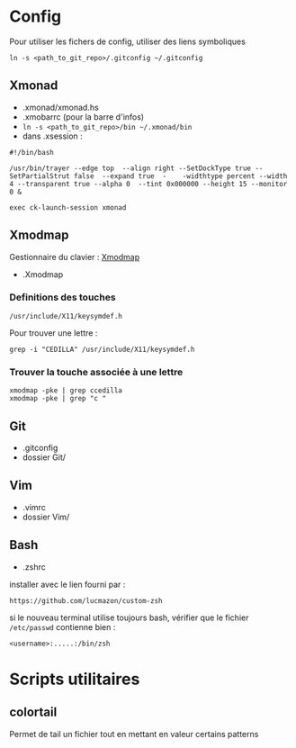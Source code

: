 Config
======

Pour utiliser les fichers de config, utiliser des liens symboliques

    ln -s <path_to_git_repo>/.gitconfig ~/.gitconfig

Xmonad
------

- .xmonad/xmonad.hs
- .xmobarrc (pour la barre d'infos)
- `ln -s <path_to_git_repo>/bin ~/.xmonad/bin`
- dans .xsession :

<!-- -->

    #!/bin/bash

    /usr/bin/trayer --edge top  --align right --SetDockType true --SetPartialStrut false  --expand true  -    -widthtype percent --width 4 --transparent true --alpha 0  --tint 0x000000 --height 15 --monitor 0 &
    
    exec ck-launch-session xmonad


Xmodmap
-------
Gestionnaire du clavier : [Xmodmap](https://wiki.archlinux.org/index.php/xmodmap)

- .Xmodmap


### Definitions des touches

    /usr/include/X11/keysymdef.h

Pour trouver une lettre :

    grep -i "CEDILLA" /usr/include/X11/keysymdef.h

### Trouver la touche associée à une lettre

    xmodmap -pke | grep ccedilla
    xmodmap -pke | grep "c "



Git
---
- .gitconfig
- dossier Git/

Vim
---
- .vimrc
- dossier Vim/

Bash
----
- .zshrc

installer avec le lien fourni par :

    https://github.com/lucmazon/custom-zsh

si le nouveau terminal utilise toujours bash, vérifier que le fichier `/etc/passwd` contienne bien :

    <username>:.....:/bin/zsh



Scripts utilitaires
===================

colortail
---------
Permet de tail un fichier tout en mettant en valeur certains patterns

